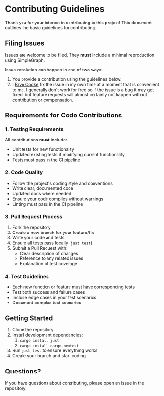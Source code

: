 # Contributing Guidelines

Thank you for your interest in contributing to this project! This document outlines the basic guidelines for
contributing.

## Filing Issues

Issues are welcome to be filed. They **must** include a minimal reproduction using SimpleGraph.

Issue resolution can happen in one of two ways:

1. You provide a contribution using the guidelines below.
2. I [Bryn Cooke](https://github.com/bryncooke) fix the issue in my own time at a moment that is convenient to me. I
   generally don't work for free so if the issue is a bug it may get fixed, but feature requests will almost
   certainly not happen without contribution or compensation.

## Requirements for Code Contributions

### 1. Testing Requirements

All contributions **must** include:

- Unit tests for new functionality
- Updated existing tests if modifying current functionality
- Tests must pass in the CI pipeline

### 2. Code Quality

- Follow the project's coding style and conventions
- Write clear, documented code
- Updated docs where needed
- Ensure your code compiles without warnings
- Linting must pass in the CI pipeline

### 3. Pull Request Process

1. Fork the repository
2. Create a new branch for your feature/fix
3. Write your code and tests
4. Ensure all tests pass locally (`just test`)
5. Submit a Pull Request with:
    - Clear description of changes
    - Reference to any related issues
    - Explanation of test coverage

### 4. Test Guidelines

- Each new function or feature must have corresponding tests
- Test both success and failure cases
- Include edge cases in your test scenarios
- Document complex test scenarios

## Getting Started

1. Clone the repository
2. Install development dependencies:
    1. `cargo install just`
    2. `cargo install cargo-nextest`
3. Run `just test` to ensure everything works
4. Create your branch and start coding

## Questions?

If you have questions about contributing, please open an issue in the repository.